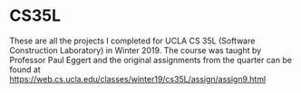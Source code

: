 # CS35L

These are all the projects I completed for UCLA CS 35L (Software Construction Laboratory) in Winter 2019.
The course was taught by Professor Paul Eggert and the original assignments from the quarter can be found at https://web.cs.ucla.edu/classes/winter19/cs35L/assign/assign9.html